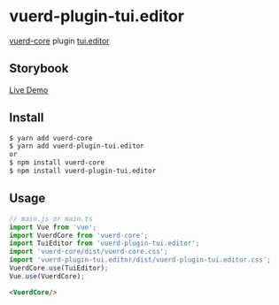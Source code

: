 # vuerd-plugin-tui.editor
[vuerd-core](https://github.com/vuerd/vuerd-core) plugin [tui.editor](https://github.com/nhn/tui.editor)

## Storybook 
[Live Demo](https://vuerd.github.io/vuerd-docs/)

## Install
```bash
$ yarn add vuerd-core
$ yarn add vuerd-plugin-tui.editor
or
$ npm install vuerd-core
$ npm install vuerd-plugin-tui.editor
```
## Usage
```js
// main.js or main.ts
import Vue from 'vue';
import VuerdCore from 'vuerd-core';
import TuiEditor from 'vuerd-plugin-tui.editor';
import 'vuerd-core/dist/vuerd-core.css';
import 'vuerd-plugin-tui.editor/dist/vuerd-plugin-tui.editor.css';
VuerdCore.use(TuiEditor);
Vue.use(VuerdCore);
```
```html
<VuerdCore/>
```
